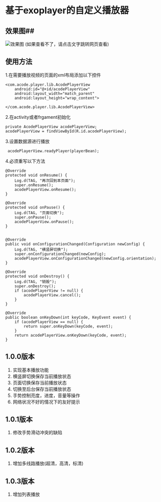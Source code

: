 #  基于exoplayer的自定义播放器 #
## 效果图##
![效果图](https://github.com/workertao/acode_player_example/tree/master/images/player.gif)
(如果查看不了，请点击文字跳转网页查看)

## 使用方法 ##
1.在需要播放视频的页面的xml布局添加以下控件

    <com.acode.player.lib.AcodePlayerView
        android:id="@+id/acodePlayerView"
        android:layout_width="match_parent"
        android:layout_height="wrap_content">

    </com.acode.player.lib.AcodePlayerView>

2.在activity或者frgament初始化
 
	private AcodePlayerView acodePlayerView;
	acodePlayerView = findViewById(R.id.acodePlayerView);

3.设置数据源进行播放

	 acodePlayerView.readyPlayer(playerBean);


4.必须重写以下方法


    @Override
    protected void onResume() {
		Log.d(TAG, "再次回到本页面");
        super.onResume();
        acodePlayerView.onResume();
    }

    @Override
    protected void onPause() {
		Log.d(TAG, "页面切换");
        super.onPause();
        acodePlayerView.onPause();
    }


    @Override
    public void onConfigurationChanged(Configuration newConfig) {
        Log.d(TAG, "横竖屏切换");
        super.onConfigurationChanged(newConfig);
        acodePlayerView.onConfigurationChanged(newConfig.orientation);
    }

    @Override
    protected void onDestroy() {
        Log.d(TAG, "销毁");
		super.onDestroy();
        if (acodePlayerView != null) {
            acodePlayerView.cancel();
        }
    }

    @Override
    public boolean onKeyDown(int keyCode, KeyEvent event) {
        if (acodePlayerView == null) {
            return super.onKeyDown(keyCode, event);
        }
        return acodePlayerView.onKeyDown(keyCode, event);
    }

## 1.0.0版本 ##
1. 实现基本播放功能
2. 横竖屏切换保存当前播放状态
3. 页面切换保存当前播放状态
4. 切换至后台保存当前播放状态 
5. 手势控制亮度，进度，音量等操作
6. 网络状况不好的情况下的友好提示

## 1.0.1版本 ##
1. 修改手势滑动冲突的缺陷
## 1.0.2版本 ##
1. 增加多线路播放(超清，高清，标清)
## 1.0.3版本 ##
1. 增加列表播放

